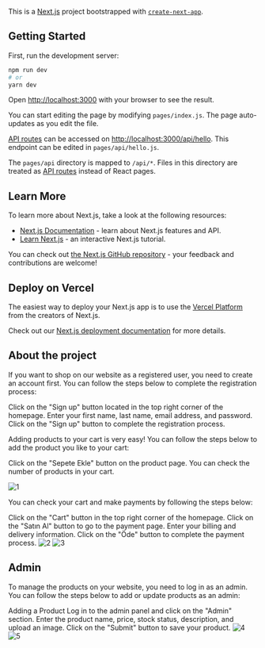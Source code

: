 This is a [Next.js](https://nextjs.org/) project bootstrapped with [`create-next-app`](https://github.com/vercel/next.js/tree/canary/packages/create-next-app).

## Getting Started

First, run the development server:

```bash
npm run dev
# or
yarn dev
```

Open [http://localhost:3000](http://localhost:3000) with your browser to see the result.

You can start editing the page by modifying `pages/index.js`. The page auto-updates as you edit the file.

[API routes](https://nextjs.org/docs/api-routes/introduction) can be accessed on [http://localhost:3000/api/hello](http://localhost:3000/api/hello). This endpoint can be edited in `pages/api/hello.js`.

The `pages/api` directory is mapped to `/api/*`. Files in this directory are treated as [API routes](https://nextjs.org/docs/api-routes/introduction) instead of React pages.

## Learn More

To learn more about Next.js, take a look at the following resources:

- [Next.js Documentation](https://nextjs.org/docs) - learn about Next.js features and API.
- [Learn Next.js](https://nextjs.org/learn) - an interactive Next.js tutorial.

You can check out [the Next.js GitHub repository](https://github.com/vercel/next.js/) - your feedback and contributions are welcome!

## Deploy on Vercel

The easiest way to deploy your Next.js app is to use the [Vercel Platform](https://vercel.com/new?utm_medium=default-template&filter=next.js&utm_source=create-next-app&utm_campaign=create-next-app-readme) from the creators of Next.js.

Check out our [Next.js deployment documentation](https://nextjs.org/docs/deployment) for more details.
## About the project

If you want to shop on our website as a registered user, you need to create an account first. 
You can follow the steps below to complete the registration process:

Click on the "Sign up" button located in the top right corner of the homepage.
Enter your first name, last name, email address, and password.
Click on the "Sign up" button to complete the registration process.

Adding products to your cart is very easy! You can follow the steps below to add the product you like to your cart:

Click on the "Sepete Ekle" button on the product page.
You can check the number of products in your cart.

![1](https://user-images.githubusercontent.com/52761014/227738725-b761a854-a1b6-492f-b1d2-671903a1bb70.gif)

You can check your cart and make payments by following the steps below:

Click on the "Cart" button in the top right corner of the homepage.
Click on the "Satın Al" button to go to the payment page.
Enter your billing and delivery information.
Click on the "Öde" button to complete the payment process.
![2](https://user-images.githubusercontent.com/52761014/227739032-f8445bd0-2046-4a7f-85d5-e6308bb35a53.gif)
![3](https://user-images.githubusercontent.com/52761014/227739044-217b6acd-9c04-40ab-a9b5-80325fa2ff64.gif)

## Admin
To manage the products on your website, you need to log in as an admin. You can follow the steps below to add or update products as an admin:

Adding a Product
Log in to the admin panel and click on the "Admin" section.
Enter the product name, price, stock status, description, and upload an image.
Click on the "Submit" button to save your product.
![4](https://user-images.githubusercontent.com/52761014/227739420-4cae6ec3-b925-471f-9bcd-0a8a5a48cb0d.gif)
![5](https://user-images.githubusercontent.com/52761014/227739438-06ee5ba8-681b-4353-bad1-e2ffadd6a1c0.gif)
